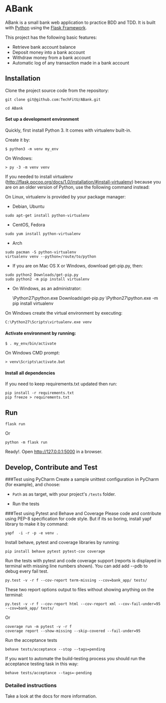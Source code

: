 # ABank

ABank is a small bank web application to practice BDD and TDD. It is built with [Python][0] using the [Flask Framework][1].

This project has the following basic features:

* Retrieve bank account balance
* Deposit money into a bank account
* Withdraw money from a bank account
* Automatic log of any transaction made in a bank account 

## Installation

Clone the project source code from the repository:
    
    git clone git@github.com:TechFitU/ABank.git
    
    cd ABank

#### Set up a development environment
Quickly, first install Python 3. It comes with virtualenv built-in.

Create it by:

    $ python3 -m venv my_env

On Windows:


    > py -3 -m venv venv
    

If you needed to install virtualenv (http://flask.pocoo.org/docs/1.0/installation/#install-virtualenv) because you are on an older version of Python, use the following command instead:

On Linux, virtualenv is provided by your package manager:

   - Debian, Ubuntu

    
    sudo apt-get install python-virtualenv
    
   - CentOS, Fedora


    sudo yum install python-virtualenv
    
   - Arch


    sudo pacman -S python-virtualenv
    virtualenv venv --python=/route/to/python

   - If you are on Mac OS X or Windows, download get-pip.py, then:


    sudo python2 Downloads/get-pip.py
    sudo python2 -m pip install virtualenv

-   On Windows, as an administrator:

    \Python27\python.exe Downloads\get-pip.py
    \Python27\python.exe -m pip install virtualenv

On Windows create the virtual environment by executing:

    C:\Python27\Scripts\virtualenv.exe venv
   

#### Activate environment by running:


    $ . my_env/bin/activate

On Windows CMD prompt:

    > venv\Scripts\activate.bat

#### Install all dependencies
If you need to keep requirements.txt updated then run:

    pip install -r requirements.txt
    pip freeze > requirements.txt

## Run

    flask run
Or
 
    python -m flask run


Ready!. Open http://127.0.0.1:5000 in a browser.

    
## Develop, Contribute and Test
###Test using PyCharm
Create a sample unittest configuration in PyCharm (for example), and choose:

- `Path` as as target, with your project's `/tests` folder.

- Run the tests

###Test using Pytest and Behave and Coverage
Please code and contribute using PEP-8 specification for code style. But if its so boring, install yapf library to make it by command:

    yapf  -i -r -p -e venv .
    
Install behave, pytest and coverage libraries by running:

    pip install behave pytest pytest-cov coverage
   
Run the tests with pytest and code coverage support (reports is displayed in terminal with missing line numbers shown).
You can add add --pdb to debug every fail test.

    py.test -v -r f --cov-report term-missing --cov=bank_app/ tests/

These two report options output to files without showing anything on the terminal:

    py.test -v -r f --cov-report html --cov-report xml --cov-fail-under=95 --cov=bank_app/ tests/

Or

    coverage run -m pytest -v -r f
    coverage report --show-missing --skip-covered --fail-under=95
    
Run the acceptance tests

    behave tests/acceptance --stop --tags=pending

If you want to automate the build-testing process you should run the acceptance testing task in this way:

    behave tests/acceptance --tags=-pending

### Detailed instructions

Take a look at the docs for more information.

[0]: https://www.python.org/
[1]: https://flask.pocoo.org/

